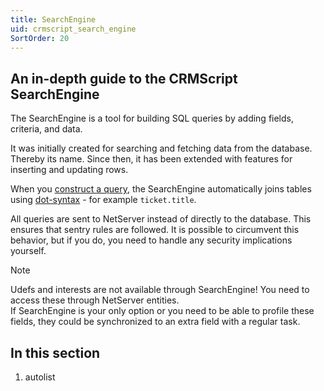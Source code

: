 ```yaml
---
title: SearchEngine
uid: crmscript_search_engine
SortOrder: 20
---
```


## An in-depth guide to the CRMScript SearchEngine

The SearchEngine is a tool for building SQL queries by adding fields, criteria, and data.

It was initially created for searching and fetching data from the database. Thereby its name. Since then, it has been extended with features for inserting and updating rows.

When you [construct a query](xref:search_engine_select), the SearchEngine automatically joins tables using [dot-syntax](xref:search_engine_dot_syntax) - for example `ticket.title`.

All queries are sent to NetServer instead of directly to the database. This ensures that sentry rules are followed. It is possible to circumvent this behavior, but if you do, you need to handle any security implications yourself.

> [!NOTE]
> Udefs and interests are not available through SearchEngine! You need to access these through NetServer entities.<br />If SearchEngine is your only option or you need to be able to profile these fields, they could be synchronized to an extra field with a regular task.

## In this section

1. autolist
